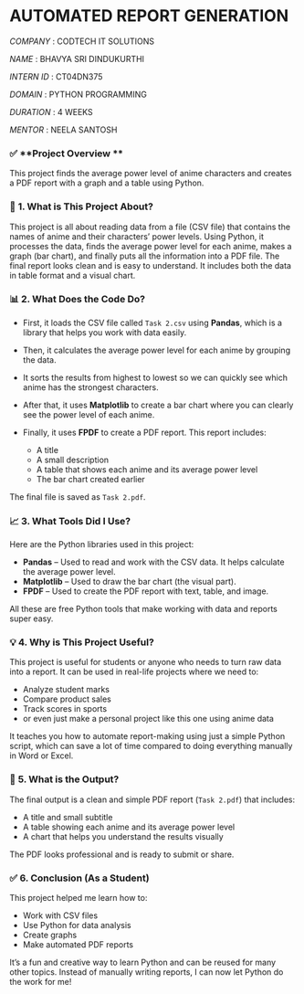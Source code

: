 # AUTOMATED REPORT GENERATION

*COMPANY* : CODTECH IT SOLUTIONS

*NAME* : BHAVYA SRI DINDUKURTHI

*INTERN ID* : CT04DN375

*DOMAIN* : PYTHON PROGRAMMING

*DURATION* : 4 WEEKS

*MENTOR* : NEELA SANTOSH


### ✅ **Project Overview **

This project finds the average power level of anime characters and creates a PDF report with a graph and a table using Python.


### 📌 **1. What is This Project About?**

This project is all about reading data from a file (CSV file) that contains the names of anime and their characters’ power levels. Using Python, it processes the data, finds the average power level for each anime, makes a graph (bar chart), and finally puts all the information into a PDF file. The final report looks clean and is easy to understand. It includes both the data in table format and a visual chart.


### 📊 **2. What Does the Code Do?**

* First, it loads the CSV file called `Task 2.csv` using **Pandas**, which is a library that helps you work with data easily.
* Then, it calculates the average power level for each anime by grouping the data.
* It sorts the results from highest to lowest so we can quickly see which anime has the strongest characters.
* After that, it uses **Matplotlib** to create a bar chart where you can clearly see the power level of each anime.
* Finally, it uses **FPDF** to create a PDF report. This report includes:

  * A title
  * A small description
  * A table that shows each anime and its average power level
  * The bar chart created earlier

The final file is saved as `Task 2.pdf`.


### 📈 **3. What Tools Did I Use?**

Here are the Python libraries used in this project:

* **Pandas** – Used to read and work with the CSV data. It helps calculate the average power level.
* **Matplotlib** – Used to draw the bar chart (the visual part).
* **FPDF** – Used to create the PDF report with text, table, and image.

All these are free Python tools that make working with data and reports super easy.


### 💡 **4. Why is This Project Useful?**

This project is useful for students or anyone who needs to turn raw data into a report. It can be used in real-life projects where we need to:

* Analyze student marks
* Compare product sales
* Track scores in sports
* or even just make a personal project like this one using anime data

It teaches you how to automate report-making using just a simple Python script, which can save a lot of time compared to doing everything manually in Word or Excel.


### 📁 **5. What is the Output?**

The final output is a clean and simple PDF report (`Task 2.pdf`) that includes:

* A title and small subtitle
* A table showing each anime and its average power level
* A chart that helps you understand the results visually

The PDF looks professional and is ready to submit or share.


### ✅ **6. Conclusion (As a Student)**

This project helped me learn how to:

* Work with CSV files
* Use Python for data analysis
* Create graphs
* Make automated PDF reports

It’s a fun and creative way to learn Python and can be reused for many other topics. Instead of manually writing reports, I can now let Python do the work for me!






